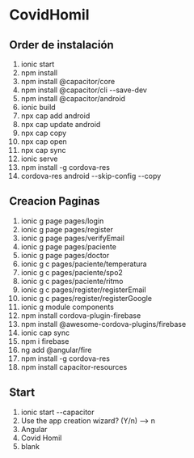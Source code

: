 # CovidHomil

## Order de instalación

1. ionic start
2. npm install
3. npm install @capacitor/core
4. npm install @capacitor/cli --save-dev
5. npm install @capacitor/android
6. ionic build
7. npx cap add android
8. npx cap update android
9. npx cap copy
10. npx cap open
11. npx cap sync
12. ionic serve
13. npm install -g cordova-res
14. cordova-res android --skip-config --copy

## Creacion Paginas

1. ionic g page pages/login
2. ionic g page pages/register
3. ionic g page pages/verifyEmail
4. ionic g page pages/paciente
5. ionic g page pages/doctor
6. ionic g c pages/paciente/temperatura
7. ionic g c pages/paciente/spo2
8. ionic g c pages/paciente/ritmo
9. ionic g c pages/register/registerEmail
10. ionic g c pages/register/registerGoogle
11. ionic g module components
12. npm install cordova-plugin-firebase
13. npm install @awesome-cordova-plugins/firebase
14. ionic cap sync
15. npm i firebase
16. ng add @angular/fire
17. npm install -g cordova-res
18. npm install capacitor-resources

## Start

1. ionic start --capacitor
2. Use the app creation wizard? (Y/n) --> n
3. Angular
4. Covid Homil
5. blank
